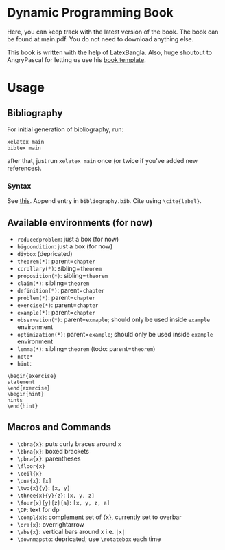 # Dynamic Programming Book
Here, you can keep track with the latest version of the book. The book can be found at main.pdf. You do not need to download anything else.

This book is written with the help of LatexBangla. Also, huge shoutout to AngryPascal for letting us use his [book template](https://github.com/AnglyPascal/book_template).

# Usage

## Bibliography
For initial generation of bibliography, run:

```
xelatex main
bibtex main
```

after that, just run `xelatex main` once (or twice if you've added new references).

### Syntax
See [this](https://www.overleaf.com/learn/latex/Bibliography_management_with_bibtex#The_bibliography_file). Append entry in `bibliography.bib`. Cite using `\cite{label}`.

## Available environments (for now)

  - `reducedproblem`: just a box (for now)
  - `bigcondition`: just a box (for now)
  - `diybox` (depricated)
  - `theorem(*)`: parent=`chapter`
  - `corollary(*)`: sibling=`theorem`
  - `proposition(*)`: sibling=`theorem`
  - `claim(*)`: sibling=`theorem`
  - `definition(*)`: parent=`chapter`
  - `problem(*)`: parent=`chapter`
  - `exercise(*)`: parent=`chapter`
  - `example(*)`: parent=`chapter`
  - `observation(*)`: parent=`exmaple`; should only be used inside `example` environment
  - `optimization(*)`: parent=`example`; should only be used inside `example` environment
  - `lemma(*)`: sibling=`theorem` (todo: parent=`theorem`)
  - `note*`
  - `hint`:
```
\begin{exercise}
statement
\end{exercise}
\begin{hint}
hints
\end{hint}
```

## Macros and Commands
- `\cbra{x}`: puts curly braces around `x`
- `\bbra{x}`: boxed brackets
- `\pbra{x}`: parentheses
- `\floor{x}`
- `\ceil{x}`
- `\one{x}`: `[x]`
- `\two{x}{y}`: `[x, y]`
- `\three{x}{y}{z}`: `[x, y, z]`
- `\four{x}{y}{z}{a}`: `[x, y, z, a]`
- `\DP`: text for dp
- `\compl{x}`: complement set of {x}, currently set to overbar
- `\ora{x}`: overrightarrow
- `\abs{x}`: vertical bars around x i.e. `|x|`
- `\downmapsto`: depricated; use `\rotatebox` each time
